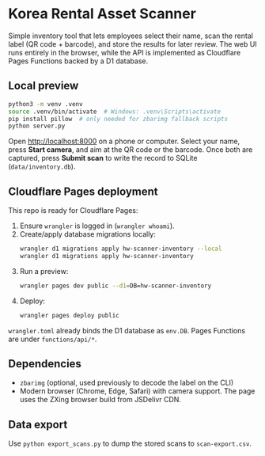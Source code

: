 # Korea Rental Asset Scanner

Simple inventory tool that lets employees select their name, scan the rental label (QR code + barcode), and store the results for later review. The web UI runs entirely in the browser, while the API is implemented as Cloudflare Pages Functions backed by a D1 database.

## Local preview

```bash
python3 -m venv .venv
source .venv/bin/activate  # Windows: .venv\Scripts\activate
pip install pillow  # only needed for zbarimg fallback scripts
python server.py
```

Open <http://localhost:8000> on a phone or computer. Select your name, press **Start camera**, and aim at the QR code or the barcode. Once both are captured, press **Submit scan** to write the record to SQLite (`data/inventory.db`).

## Cloudflare Pages deployment

This repo is ready for Cloudflare Pages:

1. Ensure `wrangler` is logged in (`wrangler whoami`).
2. Create/apply database migrations locally:
   ```bash
   wrangler d1 migrations apply hw-scanner-inventory --local
   wrangler d1 migrations apply hw-scanner-inventory
   ```
3. Run a preview:
   ```bash
   wrangler pages dev public --d1=DB=hw-scanner-inventory
   ```
4. Deploy:
   ```bash
   wrangler pages deploy public
   ```

`wrangler.toml` already binds the D1 database as `env.DB`. Pages Functions are under `functions/api/*`.

## Dependencies

* `zbarimg` (optional, used previously to decode the label on the CLI)
* Modern browser (Chrome, Edge, Safari) with camera support. The page uses the ZXing browser build from JSDelivr CDN.

## Data export

Use `python export_scans.py` to dump the stored scans to `scan-export.csv`.
